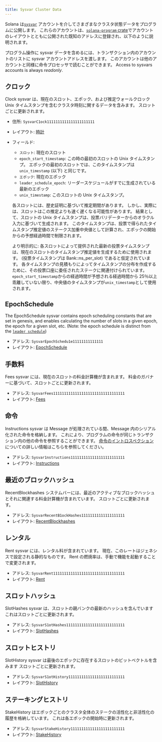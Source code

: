 ```yaml
---
title: Sysvar Cluster Data
---
```


Solana は[`sysvar`](terminology.md#sysvar) アカウントを介してさまざまなクラスタ状態データをプログラムに公開します。 これらのアカウントは、[`solana-program` crate](https://docs.rs/solana-program/VERSION_FOR_DOCS_RS/solana_program/sysvar/index.html)でアカウントのレイアウトとともに公開された既知のアドレスに登録され、以下のように説明されます。

プログラム操作に sysvar データを含めるには、トランザクション内のアカウントのリストに sysvar アカウントアドレスを渡します。 このアカウントは他のアカウントと同様に命令プロセッサで読むことができます。 Access to sysvars accounts is always _readonly_.

## クロック

Clock sysvar は、現在のスロット、エポック、および推定ウォールクロック Unix タイムスタンプを含むクラスタ時刻に関するデータを含みます。 スロットごとに更新されます。

- 住所: `SysvarC1ock1111111111111111111111`
- レイアウト: [時計](https://docs.rs/solana-program/VERSION_FOR_DOCS_RS/solana_program/clock/struct.Clock.html)
- フィールド:

  - `スロット`: 現在のスロット
  - `epoch_start_timestamp`: この時の最初のスロットの Unix タイムスタンプ。 エポックの最初のスロットでは、このタイムスタンプは `unix_timestamp` (以下) と同じです。
  - `エポック`: 現在のエポック
  - `leader_schedule_epoch`: リーダースケジュールがすでに生成されている最新のエポック
  - `unix_timestamp`: このスロットの Unix タイムスタンプ。

  各スロットには、歴史証明に基づいて推定期間があります。 しかし、実際には、スロットはこの推定よりも速く遅くなる可能性があります。 結果として、スロットの Unix タイムスタンプは、投票バリデーターからのオラクル入力に基づいて生成されます。 このタイムスタンプは、投票で得られたタイムスタンプ推定値のステークス加重中央値として計算され、エポックの開始からの予想経過時間で制限されます。

  より明示的に: 各スロットによって提供された最新の投票タイムスタンプは、現在のスロットのタイムスタンプ推定値を生成するために使用されます。 (投票タイムスタンプは Bank::ns_per_slot) であると仮定されています。 各タイムスタンプの見積もりによってタイムスタンプの分布を作成するために、その投票口座に委任されたステークに関連付けられています。 `epoch_start_timestamp`からの経過時間が予想される経過時間から 25％以上乖離していない限り、中央値のタイムスタンプが`unix_timestamp`として使用されます。

## EpochSchedule

The EpochSchedule sysvar contains epoch scheduling constants that are set in genesis, and enables calculating the number of slots in a given epoch, the epoch for a given slot, etc. (Note: the epoch schedule is distinct from the [`leader schedule`](terminology.md#leader-schedule))

- アドレス: `SysvarEpochSchedu1e11111111111111`
- レイアウト: [EpochSchedule](https://docs.rs/solana-program/VERSION_FOR_DOCS_RS/solana_program/epoch_schedule/struct.EpochSchedule.html)

## 手数料

Fees sysvar には、現在のスロットの料金計算機が含まれます。 料金のガバナーに基づいて、スロットごとに更新されます。

- アドレス: `SysvarFees111111111111111111111111111111111`
- レイアウト: [Fees](https://docs.rs/solana-program/VERSION_FOR_DOCS_RS/solana_program/sysvar/fees/struct.Fees.html)

## 命令

Instructions sysvar は Message が処理されている間、Message 内のシリアル化された命令を格納します。 これにより、プログラムの命令が同じトランザクション内の他の命令を参照することができます。 [命令のイントロスペクション](implemented-proposals/instruction_introspection.md)についての詳しい情報はこちらを参照してください。

- アドレス: `Sysvar1nstructions1111111111111111111111111`
- レイアウト: [Instructions](https://docs.rs/solana-program/VERSION_FOR_DOCS_RS/solana_program/sysvar/instructions/struct.Instructions.html)

## 最近のブロックハッシュ

RecentBlockhashes システムバーには、最近のアクティブなブロックハッシュとそれに関連する料金計算機が含まれています。 スロットごとに更新されます。

- アドレス: `SysvarRecentB1ockHashes11111111111111111111`
- レイアウト: [RecentBlockhashes](https://docs.rs/solana-program/VERSION_FOR_DOCS_RS/solana_program/sysvar/recent_blockhashes/struct.RecentBlockhashes.html)

## レンタル

Rent sysvar には、レンタル料が含まれています。 現在、このレートはジェネシスで設定される静的なものです。 Rent の燃焼率は、手動で機能を起動することで変更されます。

- アドレス: `SysvarRent111111111111111111111111111111111`
- レイアウト: [Rent](https://docs.rs/solana-program/VERSION_FOR_DOCS_RS/solana_program/rent/struct.Rent.html)

## スロットハッシュ

SlotHashes sysvar は、スロットの親バンクの最新のハッシュを含んでいます これはスロットごとに更新されます。

- アドレス: `SysvarS1otHashes111111111111111111111111111`
- レイアウト: [SlotHashes](https://docs.rs/solana-program/VERSION_FOR_DOCS_RS/solana_program/slot_hashes/struct.SlotHashes.html)

## スロットヒストリ

SlotHistory sysvar は最後のエポックに存在するスロットのビットベクトルを含みます スロットごとに更新されます。

- アドレス: `SysvarS1otHistory11111111111111111111111111`
- レイアウト: [SlotHistory](https://docs.rs/solana-program/VERSION_FOR_DOCS_RS/solana_program/slot_history/struct.SlotHistory.html)

## ステーキングヒストリ

StakeHistory はエポックごとのクラスタ全体のステークの活性化と非活性化の履歴を格納しています。 これは各エポックの開始時に更新されます。

- アドレス: `SysvarStakeHistory1111111111111111111111111`
- レイアウト: [StakeHistory](https://docs.rs/solana-program/VERSION_FOR_DOCS_RS/solana_program/stake_history/struct.StakeHistory.html)
